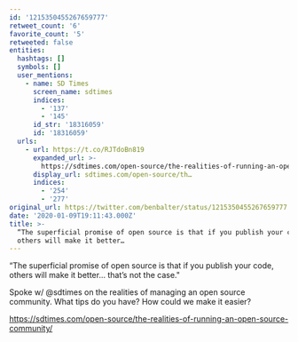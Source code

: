 ```yaml
---
id: '1215350455267659777'
retweet_count: '6'
favorite_count: '5'
retweeted: false
entities:
  hashtags: []
  symbols: []
  user_mentions:
    - name: SD Times
      screen_name: sdtimes
      indices:
        - '137'
        - '145'
      id_str: '18316059'
      id: '18316059'
  urls:
    - url: https://t.co/RJTdoBn819
      expanded_url: >-
        https://sdtimes.com/open-source/the-realities-of-running-an-open-source-community/
      display_url: sdtimes.com/open-source/th…
      indices:
        - '254'
        - '277'
original_url: https://twitter.com/benbalter/status/1215350455267659777
date: '2020-01-09T19:11:43.000Z'
title: >-
  “The superficial promise of open source is that if you publish your code,
  others will make it better…
---
```


“The superficial promise of open source is that if you publish your code, others will make it better... that’s not the case." 

Spoke w/ @sdtimes on the realities of managing an open source community. What tips do you have? How could we make it easier?

https://sdtimes.com/open-source/the-realities-of-running-an-open-source-community/